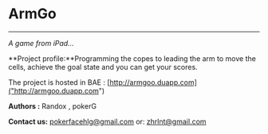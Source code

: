 ArmGo
=====
***
*A game from iPad...*

**Project profile:**Programming the copes to leading the arm to move the cells, achieve the goal state and you can get your scores.


The project is hosted in BAE : [http://armgoo.duapp.com]("http://armgoo.duapp.com")



**Authors :** Randox , pokerG

**Contact us:** pokerfacehlg@gmail.com
or: zhrlnt@gmail.com 
